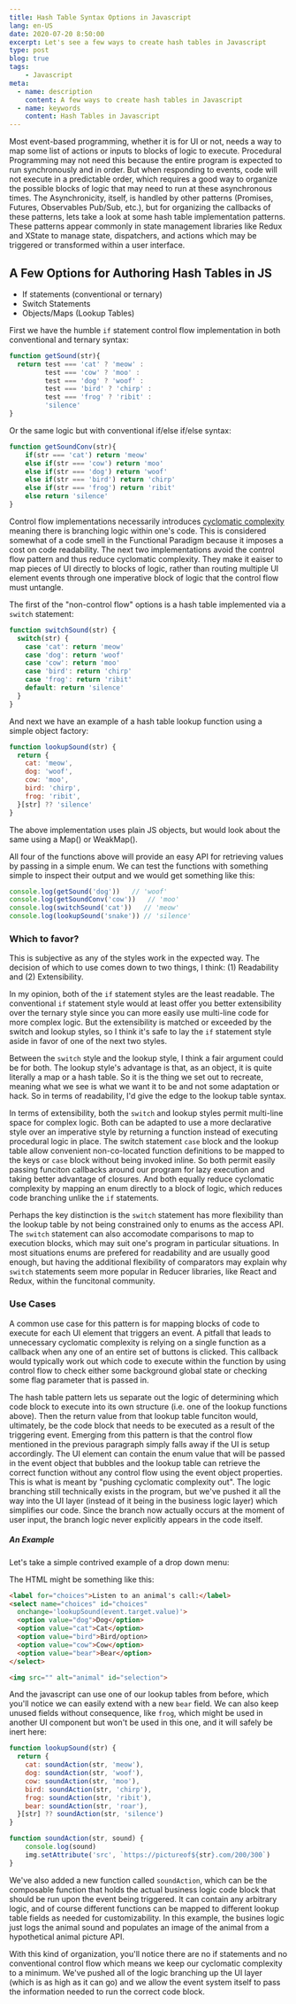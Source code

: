 ```yaml
---
title: Hash Table Syntax Options in Javascript
lang: en-US
date: 2020-07-20 8:50:00
excerpt: Let's see a few ways to create hash tables in Javascript
type: post
blog: true
tags:
    - Javascript
meta:
  - name: description
    content: A few ways to create hash tables in Javascript
  - name: keywords
    content: Hash Tables in Javascript
---
```


Most event-based programming, whether it is for UI or not, needs a way to map some list of actions or inputs to blocks of logic to execute. Procedural Programming may not need this because the entire program is expected to run synchronously and in order. But when responding to events, code will not execute in a predictable order, which requires a good way to organize the possible blocks of logic that may need to run at these asynchronous times. The Asynchronicity, itself, is handled by other patterns (Promises, Futures, Observables Pub/Sub, etc.), but for organizing the callbacks of these patterns, lets take a look at some hash table implementation patterns. These patterns appear commonly in state management libraries like Redux and XState to manage state, dispatchers, and actions which may be triggered or transformed within a user interface.

## A Few Options for Authoring Hash Tables in JS

* If statements (conventional or ternary)
* Switch Statements
* Objects/Maps (Lookup Tables)

First we have the humble `if` statement control flow implementation in both conventional and ternary syntax:

```js
function getSound(str){
  return test === 'cat' ? 'meow' : 
         test === 'cow' ? 'moo' : 
         test === 'dog' ? 'woof' : 
         test === 'bird' ? 'chirp' : 
         test === 'frog' ? 'ribit' : 
         'silence'
}
```
Or the same logic but with conventional if/else if/else syntax:
```js
function getSoundConv(str){
    if(str === 'cat') return 'meow' 
    else if(str === 'cow') return 'moo' 
    else if(str === 'dog') return 'woof' 
    else if(str === 'bird') return 'chirp' 
    else if(str === 'frog') return 'ribit'
    else return 'silence'
}

```
Control flow implementations necessarily introduces [cyclomatic complexity](https://en.wikipedia.org/wiki/Cyclomatic_complexity) meaning there is branching logic within one's code. This is considered somewhat of a code smell in the Functional Paradigm because it imposes a cost on code readability. The next two implementations avoid the control flow pattern and thus reduce cyclomatic complexity. They make it eaiser to map pieces of UI directly to blocks of logic, rather than routing multiple UI element events through one imperative block of logic that the control flow must untangle.

The first of the "non-control flow" options is a hash table implemented via a `switch` statement:

```js
function switchSound(str) {
  switch(str) {
    case 'cat': return 'meow'
    case 'dog': return 'woof'
    case 'cow': return 'moo'
    case 'bird': return 'chirp'
    case 'frog': return 'ribit'
    default: return 'silence'
  }
}
```
And next we have an example of a hash table lookup function using a simple object factory:

```js
function lookupSound(str) {
  return {
    cat: 'meow',
    dog: 'woof',
    cow: 'moo',
    bird: 'chirp',
    frog: 'ribit',
  }[str] ?? 'silence'
}
```
The above implementation uses plain JS objects, but would look about the same using a Map() or WeakMap().


All four of the functions above will provide an easy API for retrieving values by passing in a simple enum. 
We can test the functions with something simple to inspect their output and we would get something like this:

```js
console.log(getSound('dog'))   // 'woof'
console.log(getSoundConv('cow'))   // 'moo'
console.log(switchSound('cat'))   // 'meow'
console.log(lookupSound('snake')) // 'silence'
```

### Which to favor?

This is subjective as any of the styles work in the expected way. The decision of which to use comes down to two things, I think: (1) Readability and (2) Extensibility.

In my opinion, both of the `if` statement styles are the least readable. The conventional `if` statement style would at least offer you better extensibility over the ternary style since you can more easily use multi-line code for more complex logic. But the extensibility is matched or exceeded by the switch and lookup styles, so I think it's safe to lay the `if` statement style aside in favor of one of the next two styles.

Between the `switch` style and the lookup style, I think a fair argument could be for both. The lookup style's advantage is that, as an object, it is quite literally a map or a hash table. So it is the thing we set out to recreate, meaning what we see is what we want it to be and not some adaptation or hack. So in terms of readability, I'd give the edge to the lookup table syntax.

In terms of extensibility, both the `switch` and lookup styles permit multi-line space for complex logic. Both can be adapted to use a more declarative style over an imperative style by returning a function instead of executing procedural logic in place. The switch statement `case` block and the lookup table allow convenient non-co-located function definitions to be mapped to the keys or `case` block without being invoked inline. So both permit easily passing funciton callbacks around our program for lazy execution and taking better advantage of closures. And both equally reduce cyclomatic complexity by mapping an enum directly to a block of logic, which reduces code branching unlike the `if` statements.

Perhaps the key distinction is the `switch` statement has more flexibility than the lookup table by not being constrained only to enums as the access API. The `switch` statement can also accomodate comparisons to map to execution blocks, which may suit one's program in particular situations. In most situations enums are prefered for readability and are usually good enough, but having the additional flexibility of comparators may explain why `switch` statements seem more popular in Reducer libraries, like React and Redux, within the funcitonal community.

### Use Cases

A common use case for this pattern is for mapping blocks of code to execute for each UI element that triggers an event. A pitfall that leads to unnecessary cyclomatic complexity is relying on a single function as a callback when any one of an entire set of buttons is clicked. This callback would typically work out which code to execute within the function by using control flow to check either some background global state or checking some flag parameter that is passed in. 

The hash table pattern lets us separate out the logic of determining which code block to execute into its own structure (i.e. one of the lookup functions above). Then the return value from that lookup table funciton would, ultimately, be the code block that needs to be executed as a result of the triggering event. Emerging from this pattern is that the control flow mentioned in the previous paragraph simply falls away if the UI is setup accordingly. The UI element can contain the enum value that will be passed in the event object that bubbles and the lookup table can retrieve the correct function without any control flow using the event object properties. This is what is meant by "pushing cyclomatic complexity out". The logic branching still technically exists in the program, but we've pushed it all the way into the UI layer (instead of it being in the business logic layer) which simplifies our code. Since the branch now actually occurs at the moment of user input, the branch logic never explicitly appears in the code itself.

##### An Example

Let's take a simple contrived example of a drop down menu:

The HTML might be something like this:
```html
<label for="choices">Listen to an animal's call:</label>
<select name="choices" id="choices" 
  onchange='lookupSound(event.target.value)'>
  <option value="dog">Dog</option>
  <option value="cat">Cat</option>
  <option value="bird">Bird/option>
  <option value="cow">Cow</option>
  <option value="bear">Bear</option>
</select>

<img src="" alt="animal" id="selection">
```
And the javascript can use one of our lookup tables from before, which you'll notice we can easily extend with a new `bear` field. We can also keep unused fields without consequence, like `frog`, which might be used in another UI component but won't be used in this one, and it will safely be inert here:
```js
function lookupSound(str) {
  return {
    cat: soundAction(str, 'meow'),
    dog: soundAction(str, 'woof'),
    cow: soundAction(str, 'moo'),
    bird: soundAction(str, 'chirp'),
    frog: soundAction(str, 'ribit'),
    bear: soundAction(str, 'roar'),
  }[str] ?? soundAction(str, 'silence')
}

function soundAction(str, sound) {
    console.log(sound)
    img.setAttribute('src', `https://pictureof${str}.com/200/300`)
}
```

We've also added a new function called `soundAction`, which can be the composable function that holds the actual business logic code block that should be run upon the event being triggered. It can contain any arbitrary logic, and of course different functions can be mapped to different lookup table fields as needed for customizability. In this example, the busines logic just logs the animal sound and populates an image of the animal from a hypothetical animal picture API.

With this kind of organization, you'll notice there are no if statements and no conventional control flow which means we keep our cyclomatic complexity to a minimum. We've pushed all of the logic branching up the UI layer (which is as high as it can go) and we allow the event system itself to pass the information needed to run the correct code block.

